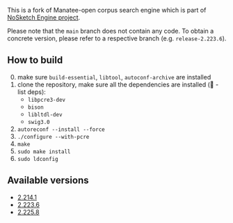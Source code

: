 This is a fork of Manatee-open corpus search engine which is part of [NoSketch Engine project](https://nlp.fi.muni.cz/trac/noske).

Please note that the `main` branch does not contain any code. To obtain a concrete version,
please refer to a respective branch (e.g. `release-2.223.6`).

## How to build

0. make sure  `build-essential`, `libtool`, `autoconf-archive` are installed
1. clone the repository, make sure all the dependencies are installed (:construction: - list deps):
   * `libpcre3-dev`
   * `bison`
   * `libltdl-dev`
   * `swig3.0`
2. `autoreconf --install --force`
3. `./configure --with-pcre`
4. `make`
5. `sudo make install`
6. `sudo ldconfig`

## Available versions

* [2.214.1](https://github.com/czcorpus/manatee-open/tree/release-2.214.1)
* [2.223.6](https://github.com/czcorpus/manatee-open/tree/release-2.223.6)
* [2.225.8](https://github.com/czcorpus/manatee-open/tree/release-2.225.8)
